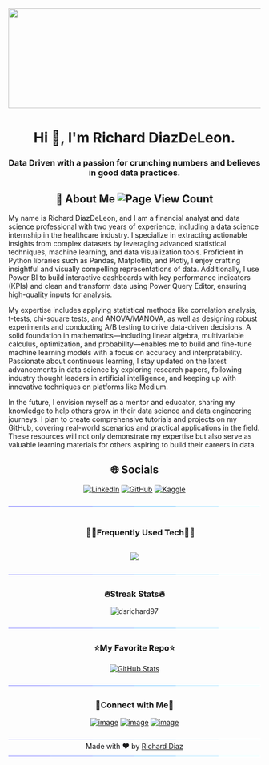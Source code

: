 <img src="Images/git_scientist.png" width="840" height="200" allow="autoplay">
<h1 align="center">Hi 👋, I'm Richard DiazDeLeon.</h1>
<h3 align="center">Data Driven with a passion for crunching numbers and believes in good data practices.</h3>

<div>
  <h2 align="center">🔭 About Me <img src="https://komarev.com/ghpvc/?username=luisosorio3214&color=green" title="Page View Count"></h2>
  <p>
    My name is Richard DiazDeLeon, and I am a financial analyst and data science professional with two years of experience, including a data science internship in the healthcare industry. I specialize in extracting actionable insights from complex datasets by leveraging advanced statistical techniques, machine learning, and data visualization tools. Proficient in Python libraries such as Pandas, Matplotlib, and Plotly, I enjoy crafting insightful and visually compelling representations of data. Additionally, I use Power BI to build interactive dashboards with key performance indicators (KPIs) and clean and transform data using Power Query Editor, ensuring high-quality inputs for analysis.

My expertise includes applying statistical methods like correlation analysis, t-tests, chi-square tests, and ANOVA/MANOVA, as well as designing robust experiments and conducting A/B testing to drive data-driven decisions. A solid foundation in mathematics—including linear algebra, multivariable calculus, optimization, and probability—enables me to build and fine-tune machine learning models with a focus on accuracy and interpretability. Passionate about continuous learning, I stay updated on the latest advancements in data science by exploring research papers, following industry thought leaders in artificial intelligence, and keeping up with innovative techniques on platforms like Medium.
  </p>
  <p>
    In the future, I envision myself as a mentor and educator, sharing my knowledge to help others grow in their data science and data engineering journeys. I plan to create comprehensive tutorials and projects on my GitHub, covering real-world scenarios and practical applications in the field. These resources will not only demonstrate my expertise but also serve as valuable learning materials for others aspiring to build their careers in data.
  </p>
</div>

<div>
  <h2 align="center">🌐 Socials </h2>
  <p align="center">
    <a href="https://www.linkedin.com/in/luisosorio3214/" target="_blank"><img src="https://img.shields.io/badge/-LinkedIn-blue?style=for-the-badge&logo=linkedin&logoColor=white" title="LinkedIn"></a>
    <a href="https://github.com/luisosorio3214" target="_blank"><img src="https://img.shields.io/badge/-Github-grey?style=for-the-badge&logo=github&logoColor=white" title="GitHub"></a>
    <a href="https://www.kaggle.com/luisosorio3214" target="_blank"><img src="https://img.shields.io/badge/-Kaggle-blue?style=for-the-badge&logo=kaggle&logoColor=white" title="Kaggle"></a>
  </p>
</div>

<!--x axis divider-->
<img src="/assets/images/horizontal-divider-gradient.gif">

<!--h1 without bottom border-->
<div id="user-content-toc">
  <ul align="center">
    <summary><h3 style="display: inline-block">🧑‍💻Frequently Used Tech🧑‍💻</h3></summary>
  </ul>
</div>
<!--tech stack icons-->
<p align="center">
<a href="https://skillicons.dev">
<img src="https://skillicons.dev/icons?i=aws,notion,ts,react,nextjs,r,nodejs,express,laravel,mysql,planetscale,git,vscode,linkedin,vercel,latex,cloudflare,prisma&perline=6" />
</a>
</p>

<!--x axis divider-->
<img src="/assets/images/horizontal-divider-gradient.gif">

<h3 align="center">🔥Streak Stats🔥</h3>

<!-- custom streak stats: https://git.io/streak-stats -->
<p align="center"><img src="https://streak-stats.demolab.com/?user=dsrichard97&theme=vision-friendly-dark" alt="dsrichard97" /></p>

<!--x axis divider-->
<img src="/assets/images/horizontal-divider-gradient.gif">

<h3 align="center">⭐My Favorite Repo⭐</h3>

<div>
  <p align="center">
      <a href="https://github.com/dsrichard97/csulbdataday24M">
      		<img src="https://github-readme-stats.vercel.app/api/pin/?username=dsrichard97&repo=csulbdataday24M&theme=vision-friendly-dark" alt="GitHub Stats" />
    	</a>
</div>

<!--x axis divider-->
<img src="/assets/images/horizontal-divider-gradient.gif">

<!-- Connect with me -->
<h3 align="center">🤝Connect with Me🤝</h3>
<div align="center">
    
[![image](https://img.shields.io/badge/Portfolio-0077B5?style=for-the-badge&logo=html5&logoColor=black)](https://dsrichard97.github.io/web/)
[![image](https://img.shields.io/badge/LinkedIn-0077B5?style=for-the-badge&logo=linkedin&logoColor=white)](https://www.linkedin.com/in/richarddiazdeleon/)
[![image](https://img.shields.io/badge/Medium-0077B5?style=for-the-badge&logo=medium&logoColor=black)](https://medium.com/@diazrichard98)
  
</div>
<!--x axis divider-->
<img src="/assets/images/horizontal-divider-gradient.gif">

<div align="center">
    Made with ❤️ by <a href="https://github.com/dsrichard97" target="_blank">Richard Diaz</a>
</div>

<!--x axis divider-->
<img src="/assets/images/horizontal-divider-gradient.gif">
